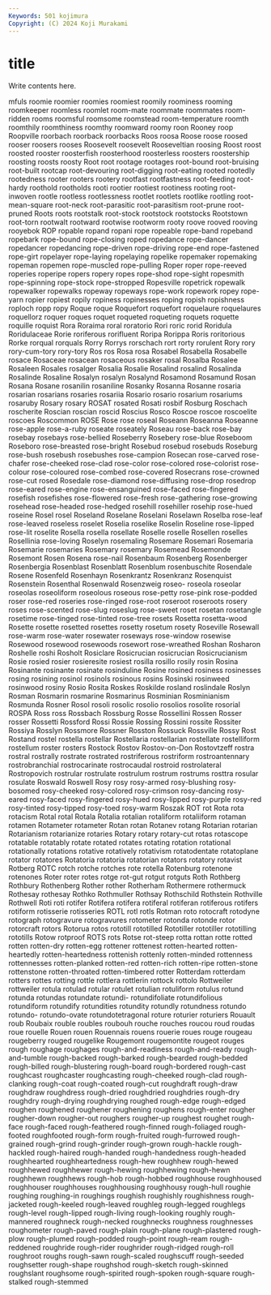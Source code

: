 ```yaml
---
Keywords: 501 kojimura
Copyright: (C) 2024 Koji Murakami
---
```


# title

Write contents here.



mfuls roomie roomier roomies roomiest roomily roominess rooming roomkeeper roomless
roomlet room-mate roommate roommates room-ridden rooms roomsful roomsome roomstead room-temperature
roomth roomthily roomthiness roomthy roomward roomy roon Rooney roop Roopville
roorbach roorback roorbacks Roos roosa Roose roose roosed rooser roosers
rooses Roosevelt roosevelt Rooseveltian roosing Roost roost roosted rooster roosterfish
roosterhood roosterless roosters roostership roosting roosts roosty Root root rootage
rootages root-bound root-bruising root-built rootcap root-devouring root-digging root-eating rooted rootedly
rootedness rooter rooters rootery rootfast rootfastness root-feeding root-hardy roothold rootholds
rooti rootier rootiest rootiness rooting root-inwoven rootle rootless rootlessness rootlet
rootlets rootlike rootling root-mean-square root-neck root-parasitic root-parasitism root-prune root-pruned Roots
roots rootstalk root-stock rootstock rootstocks Rootstown root-torn rootwalt rootward rootwise
rootworm rooty roove rooved rooving rooyebok ROP ropable ropand ropani
rope ropeable rope-band ropeband ropebark rope-bound rope-closing roped ropedance rope-dancer
ropedancer ropedancing rope-driven rope-driving rope-end rope-fastened rope-girt ropelayer rope-laying ropelaying
ropelike ropemaker ropemaking ropeman ropemen rope-muscled rope-pulling Roper roper rope-reeved
roperies roperipe ropers ropery ropes rope-shod rope-sight ropesmith rope-spinning rope-stock
rope-stropped Ropesville ropetrick ropewalk ropewalker ropewalks ropeway ropeways rope-work ropework
ropey rope-yarn ropier ropiest ropily ropiness ropinesses roping ropish ropishness
roploch ropp ropy Roque roque Roquefort roquefort roquelaure roquelaures roquellorz
roquer roques roquet roqueted roqueting roquets roquette roquille roquist Rora
Roraima roral roratorio Rori roric rorid Roridula Roridulaceae Rorie roriferous
rorifluent Roripa Rorippa Roris roritorious Rorke rorqual rorquals Rorry Rorrys
rorschach rort rorty rorulent Rory rory rory-cum-tory rory-tory Ros ros
Rosa rosa Rosabel Rosabella Rosabelle rosace Rosaceae rosacean rosaceous rosaker
rosal Rosalba Rosalee Rosaleen Rosales rosalger Rosalia Rosalie Rosalind rosalind
Rosalinda Rosalinde Rosaline Rosalyn rosalyn Rosalynd Rosamond Rosamund Rosan Rosana
Rosane rosanilin rosaniline Rosanky Rosanna Rosanne rosaria rosarian rosarians rosaries
rosariia Rosario rosario rosarium rosariums rosaruby Rosary rosary ROSAT rosated
Rosati rosbif Rosburg Roschach roscherite Roscian roscian roscid Roscius Rosco
Roscoe roscoe roscoelite roscoes Roscommon ROSE Rose rose roseal Roseann
Roseanna Roseanne rose-apple rose-a-ruby roseate roseately Roseau rose-back rose-bay rosebay
rosebays rose-bellied Roseberry Rosebery rose-blue Roseboom Roseboro rose-breasted rose-bright Rosebud
rosebud rosebuds Roseburg rose-bush rosebush rosebushes rose-campion Rosecan rose-carved rose-chafer
rose-cheeked rose-clad rose-color rose-colored rose-colorist rose-colour rose-coloured rose-combed rose-covered Rosecrans
rose-crowned rose-cut rosed Rosedale rose-diamond rose-diffusing rose-drop rosedrop rose-eared rose-engine
rose-ensanguined rose-faced rose-fingered rosefish rosefishes rose-flowered rose-fresh rose-gathering rose-growing rosehead
rose-headed rose-hedged rosehill rosehiller rosehip rose-hued roseine Rosel rosel Roseland
Roselane Roselani Roselawn Roselba rose-leaf rose-leaved roseless roselet Roselia roselike
Roselin Roseline rose-lipped rose-lit roselite Rosella rosella rosellate Roselle roselle
Rosellen roselles Rosellinia rose-loving Roselyn rosemaling Rosemare Rosemari Rosemaria Rosemarie
rosemaries Rosemary rosemary Rosemead Rosemonde Rosemont Rosen Rosena rose-nail Rosenbaum
Rosenberg Rosenberger Rosenbergia Rosenblast Rosenblatt Rosenblum rosenbuschite Rosendale Rosene Rosenfeld
Rosenhayn Rosenkrantz Rosenkranz Rosenquist Rosenstein Rosenthal Rosenwald Rosenzweig roseo- roseola
roseolar roseolas roseoliform roseolous roseous rose-petty rose-pink rose-podded roser rose-red
roseries rose-ringed rose-root roseroot roseroots rosery roses rose-scented rose-slug roseslug
rose-sweet roset rosetan rosetangle rosetime rose-tinged rose-tinted rose-tree rosets Rosetta
rosetta-wood Rosette rosette rosetted rosettes rosetty rosetum rosety Roseville Rosewall
rose-warm rose-water rosewater roseways rose-window rosewise Rosewood rosewood rosewoods rosewort
rose-wreathed Roshan Rosharon Roshelle roshi Rosholt Rosiclare Rosicrucian rosicrucian Rosicrucianism
Rosie rosied rosier rosieresite rosiest rosilla rosillo rosily rosin Rosina
Rosinante rosinante rosinate rosinduline Rosine rosined rosiness rosinesses rosing rosining
rosinol rosinols rosinous rosins Rosinski rosinweed rosinwood rosiny Rosio Rosita
Roskes Roskilde rosland roslindale Roslyn Rosman Rosmarin rosmarine Rosmarinus Rosminian
Rosminianism Rosmunda Rosner Rosol rosoli rosolic rosolio rosolios rosolite rosorial
ROSPA Ross ross Rossbach Rossburg Rosse Rossellini Rossen Rosser rosser
Rossetti Rossford Rossi Rossie Rossing Rossini rossite Rossiter Rossiya Rosslyn
Rossmore Rossner Rosston Rossuck Rossville Rossy Rost Rostand rostel rostella
rostellar Rostellaria rostellarian rostellate rostelliform rostellum roster rosters Rostock Rostov
Rostov-on-Don Rostovtzeff rostra rostral rostrally rostrate rostrated rostriferous rostriform rostroantennary
rostrobranchial rostrocarinate rostrocaudal rostroid rostrolateral Rostropovich rostrular rostrulate rostrulum rostrum
rostrums rosttra rosular rosulate Roswald Roswell Rosy rosy rosy-armed rosy-blushing
rosy-bosomed rosy-cheeked rosy-colored rosy-crimson rosy-dancing rosy-eared rosy-faced rosy-fingered rosy-hued rosy-lipped
rosy-purple rosy-red rosy-tinted rosy-tipped rosy-toed rosy-warm Roszak ROT rot Rota
rota rotacism Rotal rotal Rotala Rotalia rotalian rotaliform rotaliiform rotaman
rotamen Rotameter rotameter Rotan rotan Rotanev rotang Rotarian rotarian Rotarianism
rotarianize rotaries Rotary rotary rotary-cut rotas rotascope rotatable rotatably rotate
rotated rotates rotating rotation rotational rotationally rotations rotative rotatively rotativism
rotatodentate rotatoplane rotator rotatores Rotatoria rotatoria rotatorian rotators rotatory rotavist
Rotberg ROTC rotch rotche rotches rote rotella Rotenburg rotenone rotenones
Roter roter rotes rotge rot-gut rotgut rotguts Roth Rothberg Rothbury
Rothenberg Rother rother Rotherham Rothermere rothermuck Rothesay rothesay Rothko Rothmuller
Rothsay Rothschild Rothstein Rothville Rothwell Roti roti rotifer Rotifera rotifera
rotiferal rotiferan rotiferous rotifers rotiform rotisserie rotisseries ROTL rotl rotls
Rotman roto rotocraft rotodyne rotograph rotogravure rotogravures rotometer rotonda rotonde
rotor rotorcraft rotors Rotorua rotos rototill rototilled Rototiller rototiller rototilling
rototills Rotow rotproof ROTS rots Rotse rot-steep rotta rottan rotte
rotted rotten rotten-dry rotten-egg rottener rottenest rotten-hearted rotten-heartedly rotten-heartedness rottenish
rottenly rotten-minded rottenness rottennesses rotten-planked rotten-red rotten-rich rotten-ripe rotten-stone rottenstone
rotten-throated rotten-timbered rotter Rotterdam rotterdam rotters rottes rotting rottle rottlera
rottlerin rottock rottolo Rottweiler rottweiler rotula rotulad rotular rotulet rotulian
rotuliform rotulus rotund rotunda rotundas rotundate rotundi- rotundifoliate rotundifolious rotundiform
rotundify rotundities rotundity rotundly rotundness rotundo rotundo- rotundo-ovate rotundotetragonal roture
roturier roturiers Rouault roub Roubaix rouble roubles roubouh rouche rouches
roucou roud roudas roue rouelle Rouen rouen Rouennais rouens rouerie
roues rouge rougeau rougeberry rouged rougelike Rougemont rougemontite rougeot rouges
rough roughage roughages rough-and-readiness rough-and-ready rough-and-tumble rough-backed rough-barked rough-bearded rough-bedded
rough-billed rough-blustering rough-board rough-bordered rough-cast roughcast roughcaster roughcasting rough-cheeked rough-clad
rough-clanking rough-coat rough-coated rough-cut roughdraft rough-draw roughdraw roughdress rough-dried roughdried
roughdries rough-dry roughdry rough-drying roughdrying roughed rough-edge rough-edged roughen roughened
roughener roughening roughens rough-enter rougher rougher-down rougher-out roughers rougher-up roughest
roughet rough-face rough-faced rough-feathered rough-finned rough-foliaged rough-footed roughfooted rough-form rough-fruited
rough-furrowed rough-grained rough-grind rough-grinder rough-grown rough-hackle rough-hackled rough-haired rough-handed rough-handedness
rough-headed roughhearted roughheartedness rough-hew roughhew rough-hewed roughhewed roughhewer rough-hewing roughhewing
rough-hewn roughhewn roughhews rough-hob rough-hobbed roughhouse roughhoused roughhouser roughhouses roughhousing
roughhousy rough-hull roughie roughing roughing-in roughings roughish roughishly roughishness rough-jacketed
rough-keeled rough-leaved roughleg rough-legged roughlegs rough-level rough-lipped rough-living rough-looking roughly
rough-mannered roughneck rough-necked roughnecks roughness roughnesses roughometer rough-paved rough-plain rough-plane
rough-plastered rough-plow rough-plumed rough-podded rough-point rough-ream rough-reddened roughride rough-rider roughrider
rough-ridged rough-roll roughroot roughs rough-sawn rough-scaled roughscuff rough-seeded roughsetter rough-shape
roughshod rough-sketch rough-skinned roughslant roughsome rough-spirited rough-spoken rough-square rough-stalked rough-stemmed

